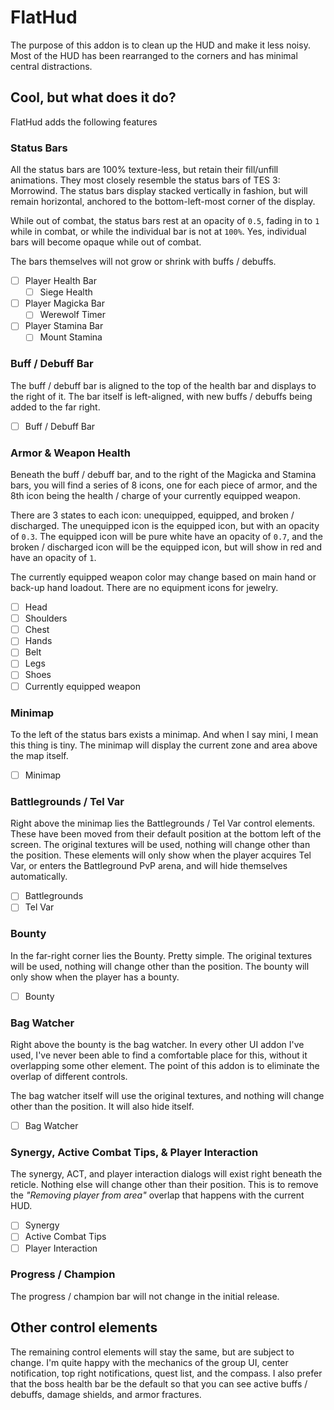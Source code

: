 # FlatHud

The purpose of this addon is to clean up the HUD and make it less noisy. Most of the
HUD has been rearranged to the corners and has minimal central distractions.

## Cool, but what does it do?

FlatHud adds the following features

### Status Bars

All the status bars are 100% texture-less, but retain their fill/unfill animations.
They most closely resemble the status bars of TES 3: Morrowind. The status bars
display stacked vertically in fashion, but will remain horizontal, anchored to the
bottom-left-most corner of the display.

While out of combat, the status bars rest at an opacity of `0.5`, fading in to `1`
while in combat, or while the individual bar is not at `100%`. Yes, individual bars
will become opaque while out of combat.

The bars themselves will not grow or shrink with buffs / debuffs.

- [ ] Player Health Bar
  - [ ] Siege Health
- [ ] Player Magicka Bar
  - [ ] Werewolf Timer
- [ ] Player Stamina Bar
  - [ ] Mount Stamina

### Buff / Debuff Bar

The buff / debuff bar is aligned to the top of the health bar and displays to the
right of it. The bar itself is left-aligned, with new buffs / debuffs being added
to the far right.

- [ ] Buff / Debuff Bar

### Armor & Weapon Health

Beneath the buff / debuff bar, and to the right of the Magicka and Stamina bars, you
will find a series of 8 icons, one for each piece of armor, and the 8th icon being
the health / charge of your currently equipped weapon.

There are 3 states to each icon: unequipped, equipped, and broken / discharged. The
unequipped icon is the equipped icon, but with an opacity of `0.3`. The equipped icon
will be pure white have an opacity of `0.7`, and the broken / discharged icon will be
the equipped icon, but will show in red and have an opacity of `1`.

The currently equipped weapon color may change based on main hand or back-up hand
loadout. There are no equipment icons for jewelry.

- [ ] Head
- [ ] Shoulders
- [ ] Chest
- [ ] Hands
- [ ] Belt
- [ ] Legs
- [ ] Shoes
- [ ] Currently equipped weapon

### Minimap

To the left of the status bars exists a minimap. And when I say mini, I mean this thing
is tiny. The minimap will display the current zone and area above the map itself.

- [ ] Minimap

### Battlegrounds / Tel Var

Right above the minimap lies the Battlegrounds / Tel Var control elements. These have been
moved from their default position at the bottom left of the screen. The original textures
will be used, nothing will change other than the position. These elements will only show
when the player acquires Tel Var, or enters the Battleground PvP arena, and will hide
themselves automatically.

- [ ] Battlegrounds
- [ ] Tel Var

### Bounty

In the far-right corner lies the Bounty. Pretty simple. The original textures will be used,
nothing will change other than the position. The bounty will only show when the player has
a bounty.

- [ ] Bounty

### Bag Watcher

Right above the bounty is the bag watcher. In every other UI addon I've used, I've never been
able to find a comfortable place for this, without it overlapping some other element. The
point of this addon is to eliminate the overlap of different controls.

The bag watcher itself will use the original textures, and nothing will change other than the
position. It will also hide itself.

- [ ] Bag Watcher

### Synergy, Active Combat Tips, & Player Interaction

The synergy, ACT, and player interaction dialogs will exist right beneath the reticle. Nothing else
will change other than their position. This is to remove the _"Removing player from area"_ overlap
that happens with the current HUD.

- [ ] Synergy
- [ ] Active Combat Tips
- [ ] Player Interaction

### Progress / Champion

The progress / champion bar will not change in the initial release.

## Other control elements

The remaining control elements will stay the same, but are subject to change. I'm quite happy with the
mechanics of the group UI, center notification, top right notifications, quest list, and the compass.
I also prefer that the boss health bar be the default so that you can see active buffs / debuffs, damage
shields, and armor fractures.

